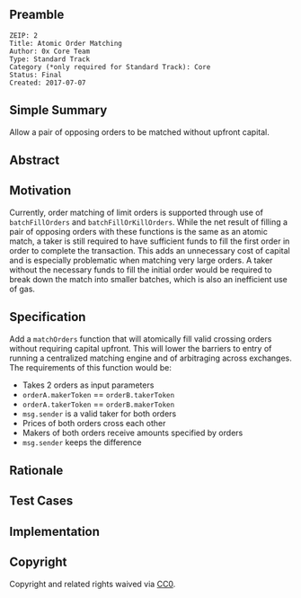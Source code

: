 ## Preamble

    ZEIP: 2
    Title: Atomic Order Matching
    Author: 0x Core Team
    Type: Standard Track
    Category (*only required for Standard Track): Core
    Status: Final
    Created: 2017-07-07

## Simple Summary

Allow a pair of opposing orders to be matched without upfront capital.

## Abstract

## Motivation

Currently, order matching of limit orders is supported through use of `batchFillOrders` and `batchFillOrKillOrders`. While the net result of filling a pair of opposing orders with these functions is the same as an atomic match, a taker is still required to have sufficient funds to fill the first order in order to complete the transaction. This adds an unnecessary cost of capital and is especially problematic when matching very large orders. A taker without the necessary funds to fill the initial order would be required to break down the match into smaller batches, which is also an inefficient use of gas.

## Specification

Add a `matchOrders` function that will atomically fill valid crossing orders without requiring capital upfront. This will lower the barriers to entry of running a centralized matching engine and of arbitraging across exchanges. The requirements of this function would be:

-   Takes 2 orders as input parameters
-   `orderA.makerToken` == `orderB.takerToken`
-   `orderA.takerToken` == `orderB.makerToken`
-   `msg.sender` is a valid taker for both orders
-   Prices of both orders cross each other
-   Makers of both orders receive amounts specified by orders
-   `msg.sender` keeps the difference

## Rationale

## Test Cases

## Implementation

## Copyright

Copyright and related rights waived via [CC0](https://creativecommons.org/publicdomain/zero/1.0/).
